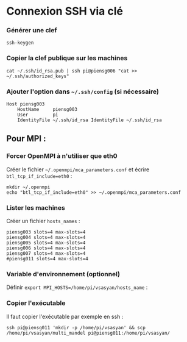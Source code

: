 # Connexion SSH via clé

### Générer une clef

    ssh-keygen
    
### Copier la clef publique sur les machines

    cat ~/.ssh/id_rsa.pub | ssh pi@piensg006 "cat >> ~/.ssh/authorized_keys"

### Ajouter l'option dans `~/.ssh/config` (si nécessaire)

    Host piensg003
        HostName     piensg003
        User         pi
        IdentityFile ~/.ssh/id_rsa IdentityFile ~/.ssh/id_rsa

## Pour MPI :

### Forcer OpenMPI à n'utiliser que eth0

Créer le fichier `~/.openmpi/mca_parameters.conf` et écrire `btl_tcp_if_include=eth0` :

    mkdir ~/.openmpi
    echo "btl_tcp_if_include=eth0" >> ~/.openmpi/mca_parameters.conf

### Lister les machines

Créer un fichier `hosts_names` :

    piensg003 slots=4 max-slots=4
    piensg004 slots=4 max-slots=4
    piensg005 slots=4 max-slots=4
    piensg006 slots=4 max-slots=4
    piensg007 slots=4 max-slots=4
    #piensg011 slots=4 max-slots=4

### Variable d'environnement (optionnel)

Définir `export MPI_HOSTS=/home/pi/vsasyan/hosts_name` :

### Copier l'exécutable

Il faut copier l'exécutable par exemple en ssh :

    ssh pi@piensg011 'mkdir -p /home/pi/vsasyan' && scp /home/pi/vsasyan/multi_mandel pi@piensg011:/home/pi/vsasyan/

